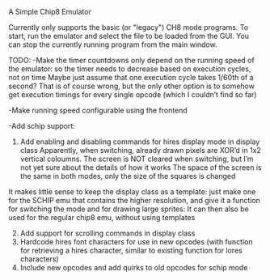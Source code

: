 ﻿A Simple Chip8 Emulator

Currently only supports the basic (or "legacy") CH8 mode programs.
To start, run the emulator and select the file to be loaded from the GUI.
You can stop the currently running program from the main window.
 
 
 TODO:
-Make the timer countdowns only depend on the running speed of the emulator: so the timer needs to decrease based on execution cycles, not on time
Maybe just assume that one execution cycle takes 1/60th of a second? That is of course wrong, but the only other option is to somehow get execution timings for every single opcode (which I couldn’t find so far)

-Make running speed configurable using the frontend

-Add schip support:
1. Add enabling and disabling commands for hires display mode in display class
Apparently, when switching, already drawn pixels are XOR’d in 1x2 vertical coloumns. The screen is NOT cleared when switching, but I’m not yet sure about the details of how it works
The space of the screen is the same in both modes, only the size of the squares is changed

It makes little sense to keep the display class as a template: just make one for the SCHIP emu that contains the higher resolution, and give it a function for switching the mode and for drawing large sprites: It can then also be used for the regular chip8 emu, without using templates

2. Add support for scrolling commands in display class
3. Hardcode hires font characters for use in new opcodes (with function for retrieving a hires character, similar to existing function for lores characters)
4. Include new opcodes and add quirks to old opcodes for schip mode



